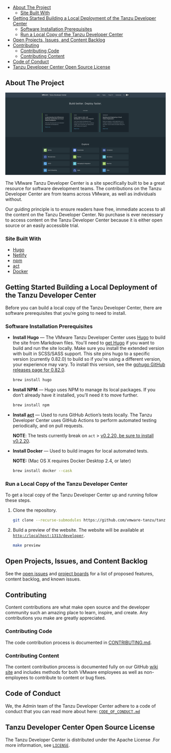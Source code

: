
- [About The Project](#about-the-project)
  - [Site Built With](#site-built-with)
- [Getting Started Building a Local Deployment of the Tanzu Developer Center](#getting-started-building-a-local-deployment-of-the-tanzu-developer-center)
  - [Software Installation Prerequisites](#software-installation-prerequisites)
  - [Run a Local Copy of the Tanzu Developer Center](#run-a-local-copy-of-the-tanzu-developer-center)
- [Open Projects, Issues, and Content Backlog](#open-projects-issues-and-content-backlog)
- [Contributing](#contributing)
  - [Contributing Code](#contributing-code)
  - [Contributing Content](#contributing-content)
- [Code of Conduct](#code-of-conduct)
- [Tanzu Developer Center Open Source License](#tanzu-developer-center-open-source-license)


## About The Project

![Tanzu Developer Center Screen Shot](static/images/github/homepage-screenshot.png)

The VMware Tanzu Developer Center is a site specifically built to be a great resource for software development teams. The contributions on the Tanzu Developer Center are from teams across VMware, as well as individuals without.

Our guiding principle is to ensure readers have free, immediate access to all the content on the Tanzu Developer Center. No purchase is ever necessary to access content on the Tanzu Developer Center because it is either open source or an easily accessible trial.


### Site Built With

* [Hugo](https://gohugo.io)
* [Netlify](https://www.netlify.com)
* [npm](https://www.npmjs.com)
* [act](https://github.com/nektos/act)
* [Docker](https://docs.docker.com/get-docker/)


## Getting Started Building a Local Deployment of the Tanzu Developer Center

Before you can build a local copy of the Tanzu Developer Center, there are software prerequisites that you’re going to need to install.

### Software Installation Prerequisites

* **Install Hugo** — The VMware Tanzu Developer Center uses [Hugo](https://gohugo.io/) to build the site from Markdown files. You'll need to [get Hugo](https://gohugo.io/getting-started/installing/) if you want to build and run the site locally. Make sure you install the extended version with built in SCSS/SASS support. This site pins hugo to a specific version (currently 0.82.0) to build so if you're using a different version, your experience may vary. To install this version, see the [gohugo GitHub releases page for 0.82.0](https://github.com/gohugoio/hugo/releases/tag/v0.82.0).

     ```sh
     brew install hugo
     ```

* **Install NPM** — Hugo uses NPM to manage its local packages. If you don’t already have it installed, you’ll need it to move further.

     ```sh
     brew install npm
     ```

* **Install [act](https://github.com/nektos/act)** — Used to runs GitHub Action’s tests locally. The Tanzu Developer Center uses GitHub Actions to perform automated testing periodically, and on pull requests. 

     **NOTE**: The tests currently break on `act` > [v0.2.20, be sure to install v0.2.20](https://github.com/nektos/act/releases/tag/v0.2.20).

* **Install Docker** — Used to build images for local automated tests.  

    **NOTE:** (Mac OS X requires Docker Desktop 2.4, or later)

     ```sh
     brew install docker --cask
     ```

### Run a Local Copy of the Tanzu Developer Center

To get a local copy of the Tanzu Developer Center up and running follow these steps.

1. Clone the repository.

     ```sh
     git clone --recurse-submodules https://github.com/vmware-tanzu/tanzu-dev-portal.git
     ```

2. Build a preview of the website. The website will be available at [`http://localhost:1313/developer`](http://localhost:1313/developer).
    
     ```sh
     make preview
     ```


## Open Projects, Issues, and Content Backlog

See the [open issues](https://github.com/vmware-tanzu/tanzu-dev-portal/issues) and [project boards](https://github.com/vmware-tanzu/tanzu-dev-portal/projects) for a list of proposed features, content backlog, and known issues.


## Contributing

Content contributions are what make open source and the developer community such an amazing place to learn, inspire, and create. Any contributions you make are greatly appreciated.


### Contributing Code

The code contribution process is documented in [CONTRIBUTING.md](https://github.com/vmware-tanzu/tanzu-dev-portal/blob/main/CONTRIBUTING.md).


### Contributing Content

The content contribution process is documented fully on our GitHub [wiki site](https://github.com/vmware-tanzu/tanzu-dev-portal/wiki) and includes methods for both VMware employees as well as non-employees to contribute to content or bug fixes.


## Code of Conduct

We, the Admin team of the Tanzu Developer Center adhere to a code of conduct that you can read more about here: <code>[CODE_OF_CONDUCT.md](https://github.com/vmware-tanzu/tanzu-dev-portal/blob/main/CODE_OF_CONDUCT.md)</code>


## Tanzu Developer Center Open Source License

The Tanzu Developer Center is distributed under the Apache License .For more information, see <code>[LICENSE](https://github.com/vmware-tanzu/tanzu-dev-portal/blob/main/LICENSE)</code>.
